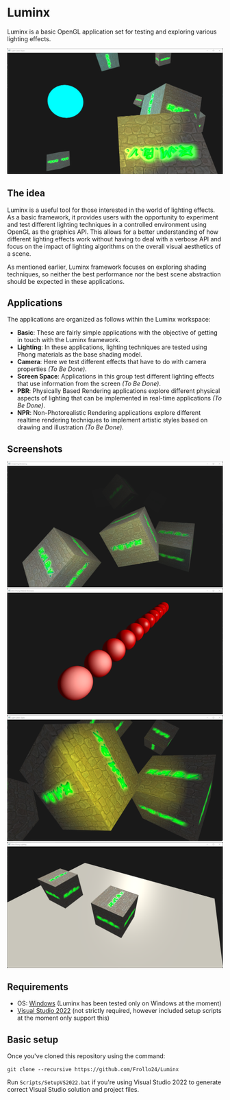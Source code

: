 # Luminx
Luminx is a basic OpenGL application set for testing and exploring various lighting effects.

![Luminx Dev](./Resources/Screenshots/LightCasters.png)

## The idea
Luminx is a useful tool for those interested in the world of lighting effects. As a basic framework, it provides users with the opportunity to experiment and test different lighting techniques in a controlled environment using OpenGL as the graphics API. This allows for a better understanding of how different lighting effects work without having to deal with a verbose API and focus on the impact of lighting algorithms on the overall visual aesthetics of a scene.

As mentioned earlier, Luminx framework focuses on exploring shading techniques, so neither the best performance nor the best scene abstraction should be expected in these applications.

## Applications
The applications are organized as follows within the Luminx workspace:
- **Basic**: These are fairly simple applications with the objective of getting in touch with the Luminx framework.
- **Lighting**: In these applications, lighting techniques are tested using Phong materials as the base shading model.
- **Camera**: Here we test different effects that have to do with camera properties *(To Be Done)*.
- **Screen Space**: Applications in this group test different lighting effects that use information from the screen *(To Be Done)*.
- **PBR**: Physically Based Rendering applications explore different physical aspects of lighting that can be implemented in real-time applications *(To Be Done)*.
- **NPR**: Non-Photorealistic Rendering applications explore different realtime rendering techniques to implement artistic styles based on drawing and illustration *(To Be Done)*.

## Screenshots

![Fog Rendering](./Resources/Screenshots/FogRendering.png)
![Phong Material Showcase](./Resources/Screenshots/PhongMaterialShowcase.png)
![Spot Light](./Resources/Screenshots/SpotLightOnly.png)
![Blinn Phong Lighting](./Resources/Screenshots/BlinnPhongLighting.png)

## Requirements
- OS: [Windows](https://www.microsoft.com/es-es/windows) (Luminx has been tested only on Windows at the moment)
- [Visual Studio 2022](https://visualstudio.com) (not strictly required, however included setup scripts at the moment only support this)

## Basic setup
Once you've cloned this repository using the command:

	git clone --recursive https://github.com/Frollo24/Luminx

Run `Scripts/SetupVS2022.bat` if you're using Visual Studio 2022 to generate correct Visual Studio solution and project files.